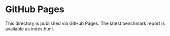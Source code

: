 # GitHub Pages

This directory is published via GitHub Pages. The latest benchmark report is available as index.html.